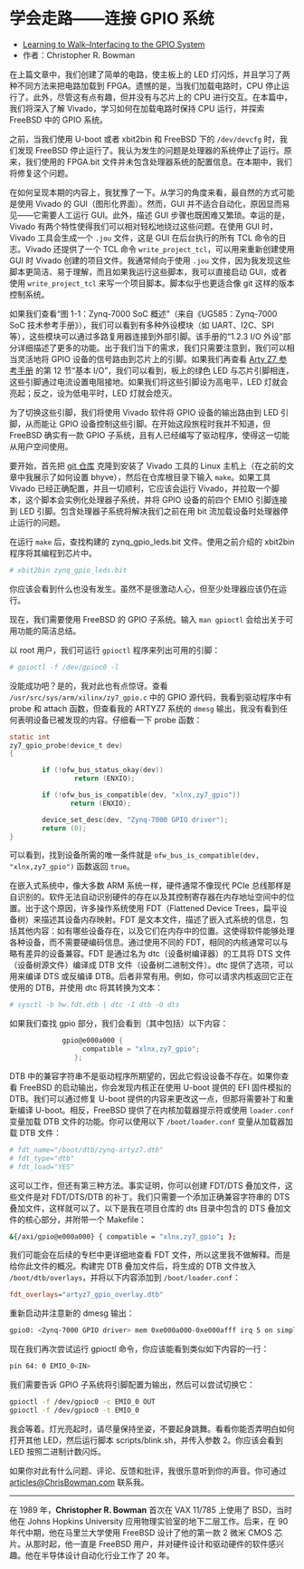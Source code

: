 # 学会走路——连接 GPIO 系统

- [Learning to Walk–Interfacing to the GPIO System](https://freebsdfoundation.org/our-work/journal/browser-based-edition/downstreams/learning-to-walk-interfacing-to-the-gpio-system)
- 作者：Christopher R. Bowman


在上篇文章中，我们创建了简单的电路，使主板上的 LED 灯闪烁，并且学习了两种不同方法来把电路加载到 FPGA。遗憾的是，当我们加载电路时，CPU 停止运行了。此外，尽管这有点有趣，但并没有与芯片上的 CPU 进行交互。在本篇中，我们将深入了解 Vivado，学习如何在加载电路时保持 CPU 运行，并探索 FreeBSD 中的 GPIO 系统。

之前，当我们使用 U-boot 或者 xbit2bin 和 FreeBSD 下的 `/dev/devcfg` 时，我们发现 FreeBSD 停止运行了。我认为发生的问题是处理器的系统停止了运行。原来，我们使用的 FPGA.bit 文件并未包含处理器系统的配置信息。在本期中，我们将修复这个问题。

在如何呈现本期的内容上，我犹豫了一下。从学习的角度来看，最自然的方式可能是使用 Vivado 的 GUI（图形化界面）。然而，GUI 并不适合自动化，原因显而易见——它需要人工运行 GUI。此外，描述 GUI 步骤也既困难又繁琐。幸运的是，Vivado 有两个特性使得我们可以相对轻松地绕过这些问题。在使用 GUI 时，Vivado 工具会生成一个 `.jou` 文件，这是 GUI 在后台执行的所有 TCL 命令的日志。Vivado 还提供了一个 TCL 命令 `write_project_tcl`，可以用来重新创建使用 GUI 时 Vivado 创建的项目文件。我通常倾向于使用 `.jou` 文件，因为我发现这些脚本更简洁、易于理解，而且如果我运行这些脚本，我可以直接启动 GUI，或者使用 `write_project_tcl` 来写一个项目脚本。脚本似乎也更适合像 git 这样的版本控制系统。

如果我们查看“图 1-1：Zynq-7000 SoC 概述”（来自《UG585：Zynq-7000 SoC 技术参考手册》），我们可以看到有多种外设模块（如 UART、I2C、SPI 等），这些模块可以通过多路复用器连接到外部引脚。该手册的“1.2.3 I/O 外设”部分详细描述了更多的功能。出于我们当下的需求，我们只需要注意到，我们可以相当灵活地将 GPIO 设备的信号路由到芯片上的引脚。如果我们再查看 [Arty Z7 参考手册](https://reference.digilentinc.com/reference/programmable-logic/arty-z7/reference-manual?_gl=1*c286n6*_ga*MTg4NjczMDI1NC4xNzExMzUwMjY2*_ga_JSPEFFCPBT*MTcxMjM2NzMxNi4yLjAuMTcxMjM2NzMzMy40My4wLjA.) 的第 12 节“基本 I/O”，我们可以看到，板上的绿色 LED 与芯片引脚相连，这些引脚通过电流设置电阻接地。如果我们将这些引脚设为高电平，LED 灯就会亮起；反之，设为低电平时，LED 灯就会熄灭。

为了切换这些引脚，我们将使用 Vivado 软件将 GPIO 设备的输出路由到 LED 引脚，从而能让 GPIO 设备控制这些引脚。在开始这段旅程时我并不知道，但 FreeBSD 确实有一款 GPIO 子系统，且有人已经编写了驱动程序，使得这一切能从用户空间使用。

要开始，首先把 [git 仓库](https://github.com/christopher-bowman/zynq_gpio_leds) 克隆到安装了 Vivado 工具的 Linux 主机上（在之前的文章中我展示了如何设置 bhyve），然后在仓库根目录下输入 `make`。如果工具 Vivado 已经正确配置，并且一切顺利，它应该会运行 Vivado，并拉取一个脚本，这个脚本会实例化处理器子系统，并将 GPIO 设备的前四个 EMIO 引脚连接到 LED 引脚。包含处理器子系统将解决我们之前在用 bit 流加载设备时处理器停止运行的问题。

在运行 `make` 后，查找构建的 zynq_gpio_leds.bit 文件。使用之前介绍的 xbit2bin 程序将其编程到芯片中。

```sh
# xbit2bin zynq_gpio_leds.bit
```

你应该会看到什么也没有发生。虽然不是很激动人心，但至少处理器应该仍在运行。

现在，我们需要使用 FreeBSD 的 GPIO 子系统。输入 `man gpioctl` 会给出关于可用功能的简洁总结。

以 root 用户，我们可运行 `gpioctl` 程序来列出可用的引脚：

```sh
# gpioctl -f /dev/gpioc0 -l
```

没能成功吧？是的，我对此也有点惊讶。查看 `/usr/src/sys/arm/xilinx/zy7_gpio.c` 中的 GPIO 源代码，我看到驱动程序中有 probe 和 attach 函数，但查看我的 ARTYZ7 系统的 `dmesg` 输出，我没有看到任何表明设备已被发现的内容。仔细看一下 probe 函数：

```c
static int
zy7_gpio_probe(device_t dev)
{

        if (!ofw_bus_status_okay(dev))
                return (ENXIO);

        if (!ofw_bus_is_compatible(dev, "xlnx,zy7_gpio"))
               return (ENXIO);

        device_set_desc(dev, "Zynq-7000 GPIO driver");
        return (0);
}
```

可以看到，找到设备所需的唯一条件就是 `ofw_bus_is_compatible(dev, "xlnx,zy7_gpio")` 函数返回 `true`。

在嵌入式系统中，像大多数 ARM 系统一样，硬件通常不像现代 PCIe 总线那样是自识别的。软件无法自动识别硬件的存在以及其控制寄存器在内存地址空间中的位置。出于这个原因，许多操作系统使用 FDT（Flattened Device Trees，扁平设备树）来描述其设备内存映射。FDT 是文本文件，描述了嵌入式系统的信息，包括其他内容：如有哪些设备存在，以及它们在内存中的位置。这使得软件能够处理各种设备，而不需要硬编码信息。通过使用不同的 FDT，相同的内核通常可以与略有差异的设备兼容。FDT 是通过名为 dtc（设备树编译器）的工具将 DTS 文件（设备树源文件）编译成 DTB 文件（设备树二进制文件）。dtc 提供了选项，可以用来编译 DTS 或反编译 DTB。后者非常有用。例如，你可以请求内核返回它正在使用的 DTB，并使用 dtc 将其转换为文本：

```sh
# sysctl -b hw.fdt.dtb | dtc -I dtb -O dts
```

如果我们查找 gpio 部分，我们会看到（其中包括）以下内容：

```c
             gpio@e000a000 {
                  compatible = "xlnx,zy7_gpio";
                };
```

DTB 中的兼容字符串不是驱动程序所期望的，因此它假设设备不存在。如果你查看 FreeBSD 的启动输出，你会发现内核正在使用 U-boot 提供的 EFI 固件模拟的 DTB。我们可以通过修复 U-boot 提供的内容来更改这一点，但那将需要补丁和重新编译 U-boot。相反，FreeBSD 提供了在内核加载器提示符或使用 `loader.conf` 变量加载 DTB 文件的功能。你可以使用以下 `/boot/loader.conf` 变量从加载器加载 DTB 文件：

```sh
# fdt_name="/boot/dtb/zynq-artyz7.dtb"
# fdt_type="dtb"
# fdt_load="YES"
```

这可以工作，但还有第三种方法。事实证明，你可以创建 FDT/DTS 叠加文件，这些文件是对 FDT/DTS/DTB 的补丁。我们只需要一个添加正确兼容字符串的 DTS 叠加文件，这样就可以了。以下是我在项目仓库的 dts 目录中包含的 DTS 叠加文件的核心部分，并附带一个 Makefile：

```sh
&{/axi/gpio@e000a000} { compatible = "xlnx,zy7_gpio"; };
```

我们可能会在后续的专栏中更详细地查看 FDT 文件，所以这里我不做解释。而是给你此文件的概况。构建完 DTB 叠加文件后，将生成的 DTB 文件放入 `/boot/dtb/overlays`，并将以下内容添加到 `/boot/loader.conf`：

```ini
fdt_overlays="artyz7_gpio_overlay.dtb"
```

重新启动并注意新的 dmesg 输出：

```sh
gpio0: <Zynq-7000 GPIO driver> mem 0xe000a000-0xe000afff irq 5 on simplebus0
```

现在我们再次尝试运行 gpioctl 命令，你应该能看到类似如下内容的一行：

```sh
pin 64: 0 EMIO_0<IN>
```

我们需要告诉 GPIO 子系统将引脚配置为输出，然后可以尝试切换它：

```sh
gpioctl -f /dev/gpioc0 -c EMIO_0 OUT
gpioctl -f /dev/gpioc0 -t EMIO_0
```

我会等着。灯光亮起时，请尽量保持坐姿，不要起身跳舞。看看你能否弄明白如何打开其他 LED，然后运行脚本 scripts/blink.sh，并传入参数 2。你应该会看到 LED 按照二进制计数闪烁。

如果你对此有什么问题、评论、反馈和批评，我很乐意听到你的声音。你可通过 [articles@ChrisBowman.com](mailto:articles@ChrisBowman.com) 联系我。

---

在 1989 年，**Christopher R. Bowman** 首次在 VAX 11/785 上使用了 BSD，当时他在 Johns Hopkins University 应用物理实验室的地下二层工作。后来，在 90 年代中期，他在马里兰大学使用 FreeBSD 设计了他的第一款 2 微米 CMOS 芯片。从那时起，他一直是 FreeBSD 用户，并对硬件设计和驱动硬件的软件感兴趣。他在半导体设计自动化行业工作了 20 年。
